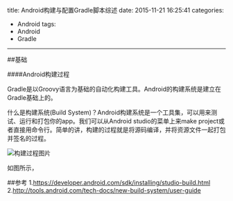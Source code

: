 title: Android构建与配置Gradle脚本综述
date: 2015-11-21 16:25:41
categories:
- Android
tags:
- Android
- Gradle
---
##基础

####Android构建过程

Gradle是以Groovy语言为基础的自动化构建工具。Android的构建系统是建立在Gradle基础上的。

什么是构建系统(Build System)？Android构建系统是一个工具集，可以用来测试、运行和打包你的app。我们可以从Android studio的菜单上来make project或者直接用命令行。简单的讲，构建的过程就是将源码编译，并将资源文件一起打包并签名的过程。

![构建过程图片](http://7xoljq.com1.z0.glb.clouddn.com/15-11-24/19933796.jpg)

如图所示，

##参考
1.https://developer.android.com/sdk/installing/studio-build.html
2.http://tools.android.com/tech-docs/new-build-system/user-guide